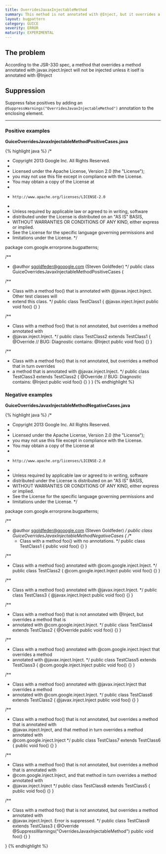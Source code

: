 ```yaml
---
title: OverridesJavaxInjectableMethod
summary: This method is not annotated with @Inject, but it overrides a  method that is  annotated with @javax.inject.Inject.
layout: bugpattern
category: GUICE
severity: ERROR
maturity: EXPERIMENTAL
---
```


<!--
*** AUTO-GENERATED, DO NOT MODIFY ***
To make changes, edit the @BugPattern annotation or the explanation in docs/bugpattern.
-->

## The problem
According to the JSR-330 spec, a method that overrides a method annotated with javax.inject.Inject will not be injected unless it iself is annotated with  @Inject

## Suppression
Suppress false positives by adding an `@SuppressWarnings("OverridesJavaxInjectableMethod")` annotation to the enclosing element.

----------

### Positive examples
__GuiceOverridesJavaxInjectableMethodPositiveCases.java__

{% highlight java %}
/*
 * Copyright 2013 Google Inc. All Rights Reserved.
 *
 * Licensed under the Apache License, Version 2.0 (the "License");
 * you may not use this file except in compliance with the License.
 * You may obtain a copy of the License at
 *
 *     http://www.apache.org/licenses/LICENSE-2.0
 *
 * Unless required by applicable law or agreed to in writing, software
 * distributed under the License is distributed on an "AS IS" BASIS,
 * WITHOUT WARRANTIES OR CONDITIONS OF ANY KIND, either express or implied.
 * See the License for the specific language governing permissions and
 * limitations under the License.
 */

package com.google.errorprone.bugpatterns;

/**
 * @author sgoldfeder@gooogle.com (Steven Goldfeder)
 */
public class GuiceOverridesJavaxInjectableMethodPositiveCases {

  /**
   * Class with a method foo() that is annotated with @javax.inject.Inject. Other test classes will
   * extend this class.
   */
  public class TestClass1 {
    @javax.inject.Inject
    public void foo() {}
  }

  /**
   * Class with a method foo() that is not annotated, but overrides a method annotated with
   * @javax.inject.Inject.
   */
  public class TestClass2 extends TestClass1 {
    @Override 
    // BUG: Diagnostic contains: @Inject
    public void foo() {}
  }
  
  /**
   * Class with a method foo() that is not annotated, but overrides a method that in turn overrides
   * a method that is annotated with @javax.inject.Inject.
   */
  public class TestClass3 extends TestClass2 {
    @Override 
    // BUG: Diagnostic contains: @Inject
    public void foo() {}
  }
}
{% endhighlight %}

### Negative examples
__GuiceOverridesJavaxInjectableMethodNegativeCases.java__

{% highlight java %}
/*
 * Copyright 2013 Google Inc. All Rights Reserved.
 *
 * Licensed under the Apache License, Version 2.0 (the "License");
 * you may not use this file except in compliance with the License.
 * You may obtain a copy of the License at
 *
 *     http://www.apache.org/licenses/LICENSE-2.0
 *
 * Unless required by applicable law or agreed to in writing, software
 * distributed under the License is distributed on an "AS IS" BASIS,
 * WITHOUT WARRANTIES OR CONDITIONS OF ANY KIND, either express or implied.
 * See the License for the specific language governing permissions and
 * limitations under the License.
 */

package com.google.errorprone.bugpatterns;

/**
 * @author sgoldfeder@gooogle.com (Steven Goldfeder)
 */
public class GuiceOverridesJavaxInjectableMethodNegativeCases {
  /**
   * Class with a method foo() with no annotations.
   */
  public class TestClass1 {
    public void foo() {}
  }

  /**
   * Class with a method foo() annotated with @com.google.inject.Inject.
   */
  public class TestClass2 {
    @com.google.inject.Inject
    public void foo() {}
  }

  /**
   * Class with a method foo() annotated with @javax.inject.Inject.
   */
  public class TestClass3 {
    @javax.inject.Inject
    public void foo() {}
  }

  /**
   * Class with a method foo() that is not annotated with @Inject, but overrides a method that is
   * annotated with @com.google.inject.Inject.
   */
  public class TestClass4 extends TestClass2 {
    @Override
    public void foo() {}
  }

  /**
   * Class with a method foo() annotated with @com.google.inject.Inject that overrides a method
   * annotated with @javax.inject.Inject.
   */
  public class TestClass5 extends TestClass3 {
    @com.google.inject.Inject
    public void foo() {}
  }

  /**
   * Class with a method foo() annotated with @javax.inject.Inject that overrides a method 
   * annotated with @com.google.inject.Inject.
   */
  public class TestClass6 extends TestClass2 {
    @javax.inject.Inject
    public void foo() {}
  }

  /**
   * Class with a method foo() that is not annotated, but overrides a method that is annotated with
   * @javax.inject.Inject, and that method in turn overrides a method annotated with
   * @com.google.inject.Inject
   */
  public class TestClass7 extends TestClass6 {
    public void foo() {}
  }

  /**
   * Class with a method foo() that is not annotated, but overrides a method that is annotated with
   * @com.google.inject.Inject, and that method in turn overrides a method annotated with
   * @javax.inject.Inject
   */
  public class TestClass8 extends TestClass5 {
    public void foo() {}
  }
  
  /**
   * Class with a method foo() that is not annotated, but overrides a method annotated with
   * @javax.inject.Inject. Error is suppressed.
   */
  public class TestClass9 extends TestClass3 {
    @Override 
    @SuppressWarnings("OverridesJavaxInjectableMethod")
    public void foo() {}
  }
  
}
{% endhighlight %}

